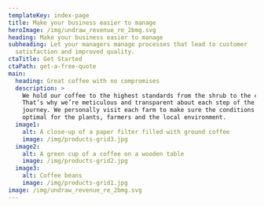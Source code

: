 ```yaml
---
templateKey: index-page
title: Make your business easier to manage
heroImage: /img/undraw_revenue_re_2bmg.svg
heading: Make your business easier to manage
subheading: Let your managers manage processes that lead to customer
  satisfaction and improved quality.
ctaTitle: Get Started
ctaPath: get-a-free-quote
main:
  heading: Great coffee with no compromises
  description: >
    We hold our coffee to the highest standards from the shrub to the cup.
    That’s why we’re meticulous and transparent about each step of the coffee’s
    journey. We personally visit each farm to make sure the conditions are
    optimal for the plants, farmers and the local environment.
  image1:
    alt: A close-up of a paper filter filled with ground coffee
    image: /img/products-grid3.jpg
  image2:
    alt: A green cup of a coffee on a wooden table
    image: /img/products-grid2.jpg
  image3:
    alt: Coffee beans
    image: /img/products-grid1.jpg
image: /img/undraw_revenue_re_2bmg.svg
---
```

